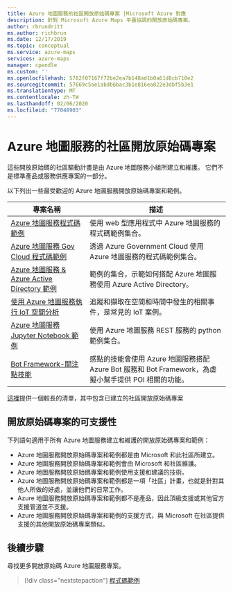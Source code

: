 ```yaml
---
title: Azure 地圖服務的社區開放原始碼專案 |Microsoft Azure 對應
description: 針對 Microsoft Azure Maps 平臺協調的開放原始碼專案。
author: rbrundritt
ms.author: richbrun
ms.date: 12/17/2019
ms.topic: conceptual
ms.service: azure-maps
services: azure-maps
manager: cpendle
ms.custom: ''
ms.openlocfilehash: 5782f07167f72be2ea7b148ad1b0a61d8cb710e2
ms.sourcegitcommit: 57669c5ae1abdb6bac3b1e816ea822e3dbf5b3e1
ms.translationtype: MT
ms.contentlocale: zh-TW
ms.lasthandoff: 02/06/2020
ms.locfileid: "77048903"
---
```

# <a name="azure-maps-community---open-source-projects"></a>Azure 地圖服務的社區開放原始碼專案

這些開放原始碼的社區驅動計畫是由 Azure 地圖服務小組所建立和維護。 它們不是標準產品或服務供應專案的一部分。

以下列出一些最受歡迎的 Azure 地圖服務開放原始碼專案和範例。

| 專案名稱 | 描述 |
|-|-|
| [Azure 地圖服務程式碼範例](https://github.com/Azure-Samples/AzureMapsCodeSamples) | 使用 web 型應用程式中 Azure 地圖服務的程式碼範例集合。 |
| [Azure 地圖服務 Gov Cloud 程式碼範例](https://github.com/Azure-Samples/AzureMapsCodeSamples) | 透過 Azure Government Cloud 使用 Azure 地圖服務的程式碼範例集合。 |
| [Azure 地圖服務 & Azure Active Directory 範例](https://github.com/Azure-Samples/Azure-Maps-AzureAD-Samples) | 範例的集合，示範如何搭配 Azure 地圖服務使用 Azure Active Directory。 | 
| [使用 Azure 地圖服務執行 IoT 空間分析](https://github.com/Azure-Samples/iothub-to-azure-maps-geofencing) | 追蹤和擷取在空間和時間中發生的相關事件，是常見的 IoT 案例。 |
| [Azure 地圖服務 Jupyter Notebook 範例](https://github.com/Azure-Samples/Azure-Maps-Jupyter-Notebook) | 使用 Azure 地圖服務 REST 服務的 python 範例集合。 |
| [Bot Framework-關注點技能](https://github.com/microsoft/botframework-solutions/tree/488093ac2fddf16096171f6a926315aa45e199e7/skills/csharp/pointofinterestskill) | 感點的技能會使用 Azure 地圖服務搭配 Azure Bot 服務和 Bot Framework，為虛擬小幫手提供 POI 相關的功能。 |

[這裡](https://github.com/microsoft/Maps/blob/master/AzureMaps.md)提供一個較長的清單，其中包含已建立的社區開放原始碼專案

## <a name="supportability-of-open-source-projects"></a>開放原始碼專案的可支援性

下列語句適用于所有 Azure 地圖服務建立和維護的開放原始碼專案和範例：

- Azure 地圖服務開放原始碼專案和範例都是由 Microsoft 和此社區所建立。
- Azure 地圖服務開放原始碼專案和範例會由 Microsoft 和社區維護。
- Azure 地圖服務開放原始碼專案和範例使用支援和建議的技術。
- Azure 地圖服務開放原始碼專案和範例都是一項「社區」計畫，也就是針對其他人所做的好處，並讓他們的日常工作。
- Azure 地圖服務開放原始碼專案和範例都不是產品，因此頂級支援或其他官方支援管道並不支援。
- Azure 地圖服務開放原始碼專案和範例的支援方式，與 Microsoft 在社區提供支援的其他開放原始碼專案類似。

## <a name="next-steps"></a>後續步驟

尋找更多開放原始碼 Azure 地圖服務專案。

> [!div class="nextstepaction"]
> [程式碼範例](https://docs.microsoft.com/samples/browse/?products=azure-maps)